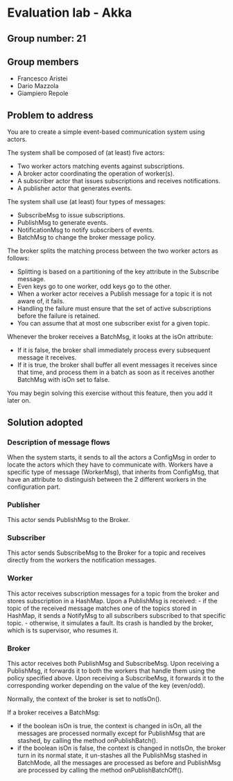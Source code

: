 # Evaluation lab - Akka

## Group number: 21

## Group members

- Francesco Aristei
- Dario Mazzola 
- Giampiero Repole

## Problem to address

You are to create a simple event-based communication system using actors.

The system shall be composed of (at least) five actors:
- Two worker actors matching events against subscriptions.
- A broker actor coordinating the operation of worker(s).
- A subscriber actor that issues subscriptions and receives notifications.
- A publisher actor that generates events.

The system shall use (at least) four types of
messages:
- SubscribeMsg to issue subscriptions.
- PublishMsg to generate events.
- NotificationMsg to notify subscribers of events.
- BatchMsg to change the broker message policy.

The broker splits the matching process between the two worker actors as follows:
- Splitting is based on a partitioning of the key attribute in the Subscribe message.
- Even keys go to one worker, odd keys go to the other.
- When a worker actor receives a Publish message for a topic it is not aware of, it fails.
- Handling the failure must ensure that the set of active subscriptions before the failure is retained.
- You can assume that at most one subscriber exist for a given topic.

Whenever the broker receives a BatchMsg, it looks at the isOn attribute:
- If it is false, the broker shall immediately process every subsequent message it receives.
- If it is true, the broker shall buffer all event messages it receives since that time, and process them in a batch as soon as it receives another BatchMsg with isOn set to false.

You may begin solving this exercise without this feature, then you add it later on.

## Solution adopted

### Description of message flows

When the system starts, it sends to all the actors a ConfigMsg in order to locate the actors which they have to communicate with.
Workers have a specific type of message (WorkerMsg), that inherits from ConfigMsg, that have an attribute to distinguish between the 2 different 
workers in the configuration part.

### Publisher

This actor sends PublishMsg to the Broker.

### Subscriber

This actor sends SubscribeMsg to the Broker for a topic and receives directly from the workers the notification messages.

### Worker

This actor receives subscription messages for a topic from the broker and stores subscription in a HashMap.
Upon a PublishMsg is received:
    - if the topic of the received message matches one of the topics stored in HashMap, it sends a NotifyMsg to all subscribers subscribed to that specific topic.
    - otherwise, it simulates a fault. Its crash is handled by the broker, which is ts supervisor, who resumes it.

### Broker

This actor receives both PublishMsg and SubscribeMsg.
Upon receiving a PublishMsg, it forwards it to both the workers that handle them using the policy specified above.
Upon receiving a SubscribeMsg, it forwards it to the corresponding worker depending on the value of the key (even/odd).

Normally, the context of the broker is set to notIsOn().

If a broker receives a BatchMsg:
-  if the boolean isOn is true, the context is changed in isOn, all the messages are processed normally except for PublishMsg that are stashed, by calling the method onPublishBatch().
-  if the boolean isOn is false, the context is changed in notIsOn, the broker turn in its normal state, it un-stashes all the PublishMsg stashed in BatchMode, all the messages are processed as before and PublishMsg are processed by calling the method onPublishBatchOff().

